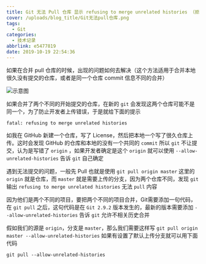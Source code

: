 ```yaml
---
title: Git 无法 Pull 仓库 显示 refusing to merge unrelated histories （拒绝合并不相关仓库）
cover: /uploads/blog_title/Git无法pull仓库.png
tags: 
  - Git
categories:
  - 技术记录
abbrlink: e5477819
date: 2019-10-19 22:54:36
---
```

如果在合并 pull 仓库的时候，出现的问题如何去解决（这个方法适用于合并本地很久没有提交的仓库，或者是同一个仓库 commit 信息不同的合并）

![示意图](/blog_image/Git无法pull/fail.png)

如果合并了两个不同的开始提交的仓库，在新的 `git` 会发现这两个仓库可能不是同一个，为了防止开发者上传错误，于是就给下面的提示

``` Shell
fatal: refusing to merge unrelated histories
```

如我在 GitHub 新建一个仓库，写了 License，然后把本地一个写了很久仓库上传。这时会发现 GitHub 的仓库和本地的没有一个共同的 `commit` 所以 `git` 不让提交，认为是写错了 `origin` ，如果开发者确定是这个 `origin` 就可以使用  `--allow-unrelated-histories`  告诉 `git` 自己确定

遇到无法提交的问题，一般先 Pull 也就是使用  `git pull origin master`  这里的 `origin` 就是仓库，而 `master` 就是需要上传的分支，因为两个仓库不同，发现 `git` 输出  `refusing to merge unrelated histories`  无法 `pull` 内容

因为他们是两个不同的项目，要把两个不同的项目合并，Git需要添加一句代码，在 `git pull` 之后，这句代码是在 `Git 2.9.2` 版本发生的，最新的版本需要添加 `--allow-unrelated-histories` 告诉 `git` 允许不相关历史合并

假如我们的源是 `origin`，分支是 `master`，那么我们需要这样写 `git pull origin master --allow-unrelated-histories`  如果有设置了默认上传分支就可以用下面代码 

``` Shell
git pull --allow-unrelated-histories
```